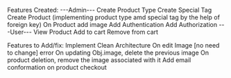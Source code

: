 Features Created:
---Admin---
Create Product Type
Create Special Tag
Create Product (implementing product type amd special tag by the help of foreign key)
On Product add image
Add Authentication
Add Authorization
---User---
View Product
Add to cart
Remove from cart

Features to Add/fix:
Implement Clean Architecture
On edit Image [no need to change] error
On updating Obj.image, delete the previous image
On product deletion, remove the image associated with it
Add email conformation on product checkout
